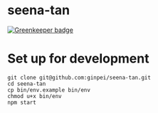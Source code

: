 # seena-tan

[![Greenkeeper badge](https://badges.greenkeeper.io/ginpei/seena-tan.svg)](https://greenkeeper.io/)

# Set up for development

```console
git clone git@github.com:ginpei/seena-tan.git
cd seena-tan
cp bin/env.example bin/env
chmod u+x bin/env
npm start
```
